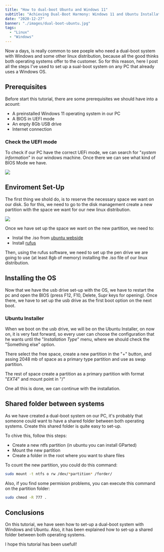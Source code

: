 ```yaml
---
title: "How to dual-boot Ubuntu and Windows 11"
subtitle: "Achieving Dual-Boot Harmony: Windows 11 and Ubuntu Installation Guide"
date: "2020-12-27"
banner: "./images/dual-boot-ubuntu.jpg"
tags:
  - "Linux"
  - "Windows"
---
```


Now a days, is really common to see poeple who need a dual-boot system with Windows and some other linux distribution, because all the good thinks both operating systems offer to the customer. So for this reason, here I post all the steps I've used to set up a sual-boot system on any PC that already uses a Windows OS.

## Prerequisites

Before start this tutorial, there are some prerequisites we should have into a acount:

- A preinstalled Windows 11 operating system in our PC
- A BIOS in UEFI mode
- An enpty 8Gb USB drive
- Internet connection

### Check the UEFI mode

To check if our PC have the correct UEFi mode, we can search for "_system information_" in our windows machine. Once there we can see what kind of BIOS Mode we have.

![](/images/uefi-mode.png)

## Enviroment Set-Up

The first thing we shold do, is to reserve the necessary space we want on our disk. So for this, we need to go to the disk management create a new partition with the space we want for our new linux distribution.

![](/images/dual_boot_disk_layout.gif)

Once we have set up the space we want on the new partition, we need to:

- Instal the .iso from [ubuntu webside](https://ubuntu.com/download/desktop)
- Install [rufus](https://rufus.ie/es/)

Then, using the rufus software, we need to set up the pen drive we are going to use (at least 8gb of memory) installing the .iso file of our linux distribution.

## Installing the OS

Now that we have the usb drive set-up with the OS, we have to restart the pc and open the BIOS (press F12, F10, Delete, Supr keys for opening). Once there, we have to set up the usb drive as the first boot option on the next boot.

### Ubuntu Installer

When we boot on the usb drive, we will be on the Ubuntu Installer, on now on, it is very fast forward, so every user can choose the configuration that he wants until the "_Installation Type_" menu, where we should check the "Something else" option.

There select the free space, create a new partition in the "+" button, and assing 2048 mb of space as a primary type partition and use as swap partition.

The rest of space create a partition as a primary partition with format "_EXT4_" and mount point in "/"

One all this is done, we can continue with the installation.

## Shared folder between systems

As we have created a dual-boot system on our PC, it's probably that someone could want to have a shared folder between both operating systems. Create this shared folder is quite easy to set-up.

To chive this, follow this steps:

- Create a new ntfs partition (in ubuntu you can install GParted)
- Mount the new partition
- Create a folder in the root where you want to share files

To count the new partition, you could do this command:

```bash
sudo mount -t ntfs o rw /dev/*partition* /forder/
```

Also, if you find some permision problems, you can execute this command on the partition folder:

```bash
sudo chmod -R 777 .
```

## Conclusions

On this tutorial, we have seen how to set-up a dual-boot system with Windows and Ubuntu. Also, it has been explained how to set-up a shared folder between both operating systems.

I hope this tutorial has been usefull!
